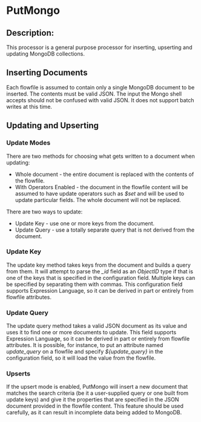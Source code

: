<!--
  Licensed to the Apache Software Foundation (ASF) under one or more
  contributor license agreements.  See the NOTICE file distributed with
  this work for additional information regarding copyright ownership.
  The ASF licenses this file to You under the Apache License, Version 2.0
  (the "License"); you may not use this file except in compliance with
  the License.  You may obtain a copy of the License at
      http://www.apache.org/licenses/LICENSE-2.0
  Unless required by applicable law or agreed to in writing, software
  distributed under the License is distributed on an "AS IS" BASIS,
  WITHOUT WARRANTIES OR CONDITIONS OF ANY KIND, either express or implied.
  See the License for the specific language governing permissions and
  limitations under the License.
-->

# PutMongo

## Description:

This processor is a general purpose processor for inserting, upserting and updating MongoDB collections.

## Inserting Documents

Each flowfile is assumed to contain only a single MongoDB document to be inserted. The contents must be valid JSON. The
input the Mongo shell accepts should not be confused with valid JSON. It does not support batch writes at this time.

## Updating and Upserting

### Update Modes

There are two methods for choosing what gets written to a document when updating:

* Whole document - the entire document is replaced with the contents of the flowfile.
* With Operators Enabled - the document in the flowfile content will be assumed to have update operators such as _$set_
  and will be used to update particular fields. The whole document will not be replaced.

There are two ways to update:

* Update Key - use one or more keys from the document.
* Update Query - use a totally separate query that is not derived from the document.

### Update Key

The update key method takes keys from the document and builds a query from them. It will attempt to parse the _\_id_
field as an _ObjectID_ type if that is one of the keys that is specified in the configuration field. Multiple keys can
be specified by separating them with commas. This configuration field supports Expression Language, so it can be derived
in part or entirely from flowfile attributes.

### Update Query

The update query method takes a valid JSON document as its value and uses it to find one or more documents to update.
This field supports Expression Language, so it can be derived in part or entirely from flowfile attributes. It is
possible, for instance, to put an attribute named _update\_query_ on a flowfile and specify _${update\_query}_ in the
configuration field, so it will load the value from the flowfile.

### Upserts

If the upsert mode is enabled, PutMongo will insert a new document that matches the search criteria (be it a
user-supplied query or one built from update keys) and give it the properties that are specified in the JSON document
provided in the flowfile content. This feature should be used carefully, as it can result in incomplete data being added
to MongoDB.